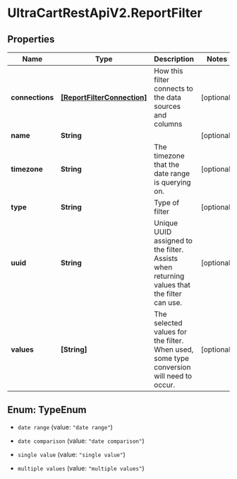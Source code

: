# UltraCartRestApiV2.ReportFilter

## Properties

Name | Type | Description | Notes
------------ | ------------- | ------------- | -------------
**connections** | [**[ReportFilterConnection]**](ReportFilterConnection.md) | How this filter connects to the data sources and columns | [optional] 
**name** | **String** |  | [optional] 
**timezone** | **String** | The timezone that the date range is querying on. | [optional] 
**type** | **String** | Type of filter | [optional] 
**uuid** | **String** | Unique UUID assigned to the filter.  Assists when returning values that the filter can use. | [optional] 
**values** | **[String]** | The selected values for the filter.  When used, some type conversion will need to occur. | [optional] 



## Enum: TypeEnum


* `date range` (value: `"date range"`)

* `date comparison` (value: `"date comparison"`)

* `single value` (value: `"single value"`)

* `multiple values` (value: `"multiple values"`)





